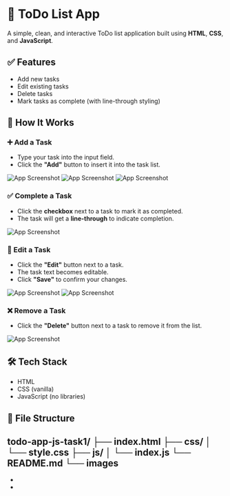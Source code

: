 # 📝 ToDo List App

A simple, clean, and interactive ToDo list application built using **HTML**, **CSS**, and **JavaScript**.

## ✅ Features

- Add new tasks
- Edit existing tasks
- Delete tasks
- Mark tasks as complete (with line-through styling)

## 🚀 How It Works

### ➕ Add a Task

- Type your task into the input field.
- Click the **"Add"** button to insert it into the task list.

![App Screenshot](images/Document.png)
![App Screenshot](images/Document1.png)
![App Screenshot](images/Document2.png)



### ✅ Complete a Task
- Click the **checkbox** next to a task to mark it as completed.
- The task will get a **line-through** to indicate completion.

![App Screenshot](images/Document3.png)


### 📝 Edit a Task
- Click the **"Edit"** button next to a task.
- The task text becomes editable.
- Click **"Save"** to confirm your changes.

![App Screenshot](images/Document4.png)
![App Screenshot](images/Document5.png)



### ❌ Remove a Task
- Click the **"Delete"** button next to a task to remove it from the list.

![App Screenshot](images/Document6.png)


## 🛠️ Tech Stack

- HTML
- CSS (vanilla)
- JavaScript (no libraries)

## 📂 File Structure
todo-app-js-task1/
├── index.html
├── css/
│ └── style.css
├── js/
│ └── index.js
└── README.md
└── images
   -
   -
   -



